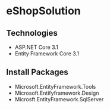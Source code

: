 # eShopSolution
## Technologies
- ASP.NET Core 3.1
- Entity Framework Core 3.1

## Install Packages
- Microsoft.EntityFramework.Tools
- Microsoft.Entifyframework.Design
- Microsft.EntityFramework.SqlServer
